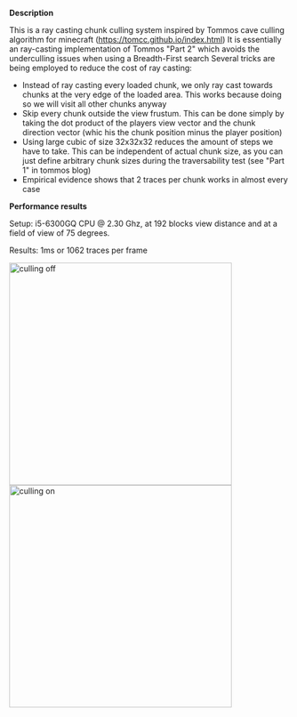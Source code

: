 **Description**

This is a ray casting chunk culling system inspired by Tommos cave culling algorithm for minecraft (https://tomcc.github.io/index.html)
It is essentially an ray-casting implementation of Tommos "Part 2" which avoids the underculling issues when using a Breadth-First search
Several tricks are being employed to reduce the cost of ray casting:

- Instead of ray casting every loaded chunk, we only ray cast towards chunks at the very edge of the loaded area. This works because doing so we will visit all other chunks anyway
- Skip every chunk outside the view frustum. This can be done simply by taking the dot product of the players view vector and the chunk direction vector (whic his the chunk position minus the player position)
- Using large cubic of size 32x32x32 reduces the amount of steps we have to take. This can be independent of actual chunk size, as you can just define arbitrary chunk sizes during the traversability test (see "Part 1" in tommos blog)
- Empirical evidence shows that 2 traces per chunk works in almost every case


**Performance results**

Setup: i5-6300GQ CPU @ 2.30 Ghz, at 192 blocks view distance and at a field of view of 75 degrees.

Results: 1ms or 1062 traces per frame
 
<img src="https://raw.githubusercontent.com/tyronx/occlusionculling/master/cullingOff.png" alt="culling off" width="400" align="left"/>
<img src="https://raw.githubusercontent.com/tyronx/occlusionculling/master/cullingOn.png" alt="culling on" width="400" align="left"/>
